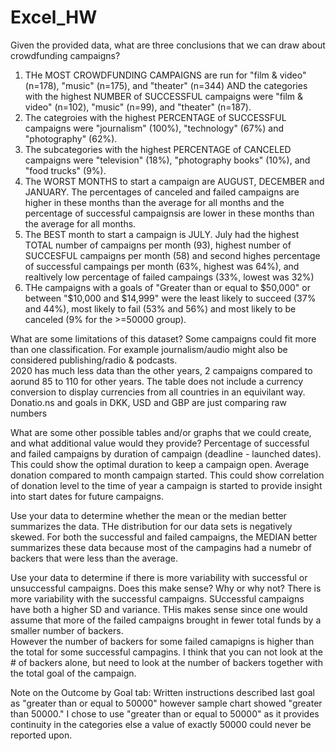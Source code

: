 # Excel_HW
Given the provided data, what are three conclusions that we can draw about crowdfunding campaigns?
1. THe MOST CROWDFUNDING CAMPAIGNS are run for "film & video" (n=178), "music" (n=175), and "theater" (n=344) AND the categories with the highest NUMBER of SUCCESSFUL campaigns were "film & video" (n=102), "music" (n=99), and "theater" (n=187).
2. The categroies with the highest PERCENTAGE of SUCCESSFUL campaigns were "journalism" (100%), "technology" (67%) and "photography" (62%).
3. The subcategories with the highest PERCENTAGE of CANCELED campaigns were "television" (18%), "photography books" (10%), and "food trucks" (9%).
4. The WORST MONTHS to start a campaign are AUGUST, DECEMBER and JANUARY.  The percentages of canceled and failed campaigns are higher in these months than the average for all months and the percentage of successful campaignsis are lower in these months than the average for all months.
5. The BEST month to start a campaign is JULY.  July had the highest TOTAL number of campaigns per month (93), highest number of SUCCESFUL campaigns per month (58) and second highes percentage of successful campaings per month (63%, highest was 64%), and realtively low percentage of failed campaings (33%, lowest was 32%)
6. THe campaigns with a goals of "Greater than or equal to $50,000" or between "$10,000 and $14,999" were the least likely to succeed (37% and 44%), most likely to fail (53% and 56%) and most likely to be canceled (9% for the >=50000 group).


What are some limitations of this dataset?
Some campaigns could fit more than one classification.  For example journalism/audio might also be considered publishing/radio & podcasts.  
2020 has much less data than the other years, 2 campaigns compared to aorund 85 to 110 for other years.
The table does not include a currency conversion to  display currencies from all countries in an equivilant way. Donatio.ns and goals in DKK, USD and GBP are just comparing raw numbers 


What are some other possible tables and/or graphs that we could create, and what additional value would they provide?
Percentage of successful and failed campaigns by duration of campaign (deadline - launched dates).  This could show the optimal duration to keep a campaign open.
Average donation compared to month campaign started.  This could show correlation of donation level to the time of year a campaign is started to provide insight into start dates for future campaigns.


Use your data to determine whether the mean or the median better summarizes the data.
THe distribution for our data sets is negatively skewed.  For both the successful and failed campaigns, the MEDIAN better summarizes these data because most of the campagins had a numebr of backers that were less than the average.


Use your data to determine if there is more variability with successful or unsuccessful campaigns. Does this make sense? Why or why not?
There is more variability with the successful campaigns.  SUccessful campaigns have both a higher SD and variance.
THis makes sense since one would assume that more of the failed campaigns brought in fewer total funds by a smaller number of backers.  
However the number of backers for some failed camapigns is higher than the total for some successful campagins.  I think that you can not look at the # of backers alone, but need to look at the number of backers together with the total goal of the campaign.



Note on the Outcome by Goal tab:  Written instructions described last goal as "greater than or equal to 50000" however sample chart showed "greater than 50000."  I chose to use "greater than or equal to 50000" as it provides continuity in the categories else a value of exactly 50000 could never be reported upon.




